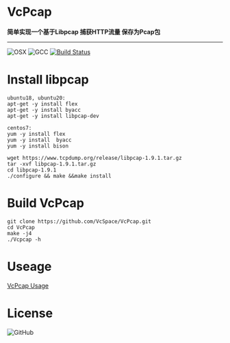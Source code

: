 # VcPcap
**简单实现一个基于Libpcap 捕获HTTP流量 保存为Pcap包**

---
![OSX](https://img.shields.io/badge/TestOS-Ubuntu16--64%20%7C%20Ubuntu18--64%20%7C%20Ubuntu20--64-inactive)
![GCC](https://img.shields.io/badge/GCC-5.5%20%7C%207.3%20%7C%209.3%20%7C%20-inactive)
[![Build Status](https://travis-ci.com/VcSpace/VcPcap.svg?branch=master)](https://travis-ci.com/VcSpace/VcPcap) 

# Install libpcap
```
ubuntu18, ubuntu20: 
apt-get -y install flex
apt-get -y install byacc
apt-get -y install libpcap-dev

centos7:
yum -y install flex 
yum -y install  byacc 
yum -y install bison

wget https://www.tcpdump.org/release/libpcap-1.9.1.tar.gz
tar -xvf libpcap-1.9.1.tar.gz
cd libpcap-1.9.1
./configure && make &&make install
```
# Build VcPcap
```
git clone https://github.com/VcSpace/VcPcap.git
cd VcPcap
make -j4
./Vcpcap -h
```

# Useage
[VcPcap Usage](https://VcSpace.github.io/post/VcPcap)

# License
![GitHub](https://img.shields.io/github/license/VcSpace/VcPcap?color=inactive)
